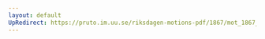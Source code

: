 ```yaml
---
layout: default
UpRedirect: https://pruto.im.uu.se/riksdagen-motions-pdf/1867/mot_1867__ak__271/mot_1867__ak__271-002.pdf
---
```

